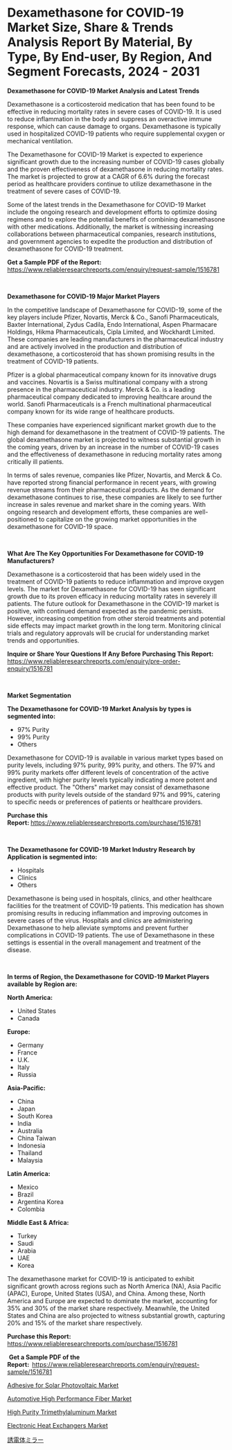 <p><h1>Dexamethasone for COVID-19 Market Size, Share & Trends Analysis Report By Material, By Type, By End-user, By Region, And Segment Forecasts, 2024 - 2031</h1></p><p><strong>Dexamethasone for COVID-19 Market Analysis and Latest Trends</strong></p>
<p><p>Dexamethasone is a corticosteroid medication that has been found to be effective in reducing mortality rates in severe cases of COVID-19. It is used to reduce inflammation in the body and suppress an overactive immune response, which can cause damage to organs. Dexamethasone is typically used in hospitalized COVID-19 patients who require supplemental oxygen or mechanical ventilation.</p><p>The Dexamethasone for COVID-19 Market is expected to experience significant growth due to the increasing number of COVID-19 cases globally and the proven effectiveness of dexamethasone in reducing mortality rates. The market is projected to grow at a CAGR of 6.6% during the forecast period as healthcare providers continue to utilize dexamethasone in the treatment of severe cases of COVID-19.</p><p>Some of the latest trends in the Dexamethasone for COVID-19 Market include the ongoing research and development efforts to optimize dosing regimens and to explore the potential benefits of combining dexamethasone with other medications. Additionally, the market is witnessing increasing collaborations between pharmaceutical companies, research institutions, and government agencies to expedite the production and distribution of dexamethasone for COVID-19 treatment.</p></p>
<p><strong>Get a Sample PDF of the Report:&nbsp;</strong> <a href="https://www.reliableresearchreports.com/enquiry/request-sample/1516781">https://www.reliableresearchreports.com/enquiry/request-sample/1516781</a></p>
<p>&nbsp;</p>
<p><strong>Dexamethasone for COVID-19 Major Market Players</strong></p>
<p><p>In the competitive landscape of Dexamethasone for COVID-19, some of the key players include Pfizer, Novartis, Merck & Co., Sanofi Pharmaceuticals, Baxter International, Zydus Cadila, Endo International, Aspen Pharmacare Holdings, Hikma Pharmaceuticals, Cipla Limited, and Wockhardt Limited. These companies are leading manufacturers in the pharmaceutical industry and are actively involved in the production and distribution of dexamethasone, a corticosteroid that has shown promising results in the treatment of COVID-19 patients.</p><p>Pfizer is a global pharmaceutical company known for its innovative drugs and vaccines. Novartis is a Swiss multinational company with a strong presence in the pharmaceutical industry. Merck & Co. is a leading pharmaceutical company dedicated to improving healthcare around the world. Sanofi Pharmaceuticals is a French multinational pharmaceutical company known for its wide range of healthcare products.</p><p>These companies have experienced significant market growth due to the high demand for dexamethasone in the treatment of COVID-19 patients. The global dexamethasone market is projected to witness substantial growth in the coming years, driven by an increase in the number of COVID-19 cases and the effectiveness of dexamethasone in reducing mortality rates among critically ill patients.</p><p>In terms of sales revenue, companies like Pfizer, Novartis, and Merck & Co. have reported strong financial performance in recent years, with growing revenue streams from their pharmaceutical products. As the demand for dexamethasone continues to rise, these companies are likely to see further increase in sales revenue and market share in the coming years. With ongoing research and development efforts, these companies are well-positioned to capitalize on the growing market opportunities in the dexamethasone for COVID-19 space.</p></p>
<p>&nbsp;</p>
<p><strong>What Are The Key Opportunities For Dexamethasone for COVID-19 Manufacturers?</strong></p>
<p><p>Dexamethasone is a corticosteroid that has been widely used in the treatment of COVID-19 patients to reduce inflammation and improve oxygen levels. The market for Dexamethasone for COVID-19 has seen significant growth due to its proven efficacy in reducing mortality rates in severely ill patients. The future outlook for Dexamethasone in the COVID-19 market is positive, with continued demand expected as the pandemic persists. However, increasing competition from other steroid treatments and potential side effects may impact market growth in the long term. Monitoring clinical trials and regulatory approvals will be crucial for understanding market trends and opportunities.</p></p>
<p><strong>Inquire or Share Your Questions If Any Before Purchasing This Report:</strong> <a href="https://www.reliableresearchreports.com/enquiry/pre-order-enquiry/1516781">https://www.reliableresearchreports.com/enquiry/pre-order-enquiry/1516781</a></p>
<p>&nbsp;</p>
<p><strong>Market Segmentation</strong></p>
<p><strong>The Dexamethasone for COVID-19 Market Analysis by types is segmented into:</strong></p>
<p><ul><li>97% Purity</li><li>99% Purity</li><li>Others</li></ul></p>
<p><p>Dexamethasone for COVID-19 is available in various market types based on purity levels, including 97% purity, 99% purity, and others. The 97% and 99% purity markets offer different levels of concentration of the active ingredient, with higher purity levels typically indicating a more potent and effective product. The "Others" market may consist of dexamethasone products with purity levels outside of the standard 97% and 99%, catering to specific needs or preferences of patients or healthcare providers.</p></p>
<p><strong>Purchase this Report:&nbsp;</strong><a href="https://www.reliableresearchreports.com/purchase/1516781">https://www.reliableresearchreports.com/purchase/1516781</a></p>
<p>&nbsp;</p>
<p><strong>The Dexamethasone for COVID-19 Market Industry Research by Application is segmented into:</strong></p>
<p><ul><li>Hospitals</li><li>Clinics</li><li>Others</li></ul></p>
<p><p>Dexamethasone is being used in hospitals, clinics, and other healthcare facilities for the treatment of COVID-19 patients. This medication has shown promising results in reducing inflammation and improving outcomes in severe cases of the virus. Hospitals and clinics are administering Dexamethasone to help alleviate symptoms and prevent further complications in COVID-19 patients. The use of Dexamethasone in these settings is essential in the overall management and treatment of the disease.</p></p>
<p>&nbsp;</p>
<p><strong>In terms of Region, the Dexamethasone for COVID-19 Market Players available by Region are:</strong></p>
<p>
    <p> <strong> North America: </strong>
        <ul>
            <li>United States</li>
            <li>Canada</li>
        </ul>
        </p> 
    <p> <strong> Europe: </strong>
        <ul>
            <li>Germany</li>
            <li>France</li>
            <li>U.K.</li>
            <li>Italy</li>
            <li>Russia</li>
        </ul>
        </p> 
    <p> <strong> Asia-Pacific: </strong>
        <ul>
            <li>China</li>
            <li>Japan</li>
            <li>South Korea</li>
            <li>India</li>
            <li>Australia</li>
            <li>China Taiwan</li>
            <li>Indonesia</li>
            <li>Thailand</li>
            <li>Malaysia</li>
        </ul>
        </p> 
    <p> <strong> Latin America: </strong>
        <ul>
            <li>Mexico</li>
            <li>Brazil</li>
            <li>Argentina Korea</li>
            <li>Colombia</li>
        </ul>
        </p> 
    <p> <strong> Middle East & Africa: </strong>
        <ul>
            <li>Turkey</li>
            <li>Saudi</li>
            <li>Arabia</li>
            <li>UAE</li>
            <li>Korea</li>
        </ul>
    </p>
    </p>
<p><p>The dexamethasone market for COVID-19 is anticipated to exhibit significant growth across regions such as North America (NA), Asia Pacific (APAC), Europe, United States (USA), and China. Among these, North America and Europe are expected to dominate the market, accounting for 35% and 30% of the market share respectively. Meanwhile, the United States and China are also projected to witness substantial growth, capturing 20% and 15% of the market share respectively.</p></p>
<p><strong>Purchase this Report: </strong><a href="https://www.reliableresearchreports.com/purchase/1516781">https://www.reliableresearchreports.com/purchase/1516781</a></p>
<p>&nbsp;<strong>Get a Sample PDF of the Report:&nbsp;&nbsp;</strong><a href="https://www.reliableresearchreports.com/enquiry/request-sample/1516781">https://www.reliableresearchreports.com/enquiry/request-sample/1516781</a></p>
<p><strong></strong></p>
<p><p><a href="https://issuu.com/reportprime-2/docs/adhesive-for-solar-photovoltaic-market-size-2030.p">Adhesive for Solar Photovoltaic Market</a></p><p><a href="https://flame-sidecar-702.notion.site/Decoding-the-Automotive-High-Performance-Fiber-Market-A-Deep-Dive-into-the-Latest-Market-Trends-Ma-98eb50225e354aedbd6a56ff0ed2069e">Automotive High Performance Fiber Market</a></p><p><a href="https://view.publitas.com/reportprime-1/high-purity-trimethylaluminum-market-centers-on-aspects-such-as-market-growth-market-share-market-opportunity-and-projected-forecasts-spanning-from-2024-to-2031/">High Purity Trimethylaluminum Market</a></p><p><a href="https://github.com/okotobwrhuteie/Market-Research-Report-List-1/blob/main/electronic-heat-exchangers-market.md">Electronic Heat Exchangers Market</a></p><p><a href="https://github.com/ycmtqqhvk3273/Market-Research-Report-List-1/blob/main/6663108187270.md">誘電体ミラー</a></p></p>